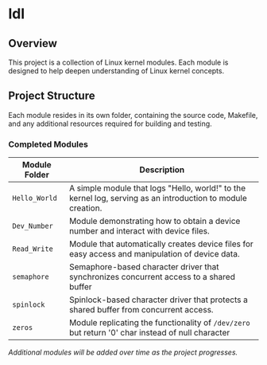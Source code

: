 # ldl

## Overview
This project is a collection of Linux kernel modules. Each module is designed to help deepen understanding of Linux kernel concepts.

## Project Structure
Each module resides in its own folder, containing the source code, Makefile, and any additional resources required for building and testing.

### Completed Modules
| Module Folder                 | Description                                                                                     |
|-------------------------------|-------------------------------------------------------------------------------------------------|
| `Hello_World`                 | A simple module that logs "Hello, world!" to the kernel log, serving as an introduction to module creation. |
| `Dev_Number`                  | Module demonstrating how to obtain a device number and interact with device files.              |
| `Read_Write`                  | Module that automatically creates device files for easy access and manipulation of device data. |
| `semaphore`                   | Semaphore-based character driver that synchronizes concurrent access to a shared buffer         |
| `spinlock`                    | Spinlock-based character driver that protects a shared buffer from concurrent access.           |
| `zeros`                       | Module replicating the functionality of `/dev/zero` but return '0' char instead of null character |

*Additional modules will be added over time as the project progresses.*
